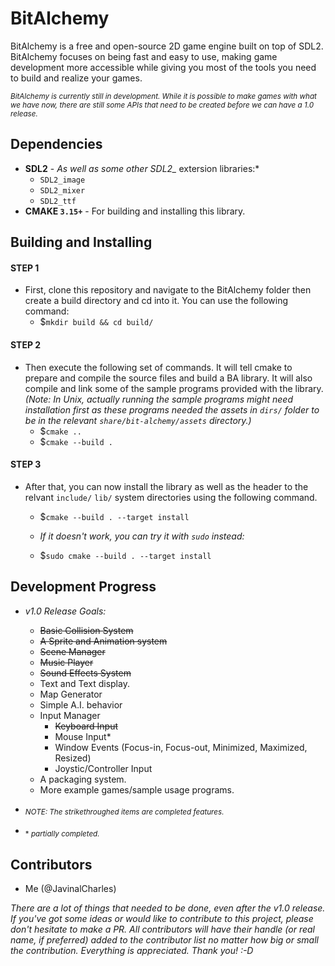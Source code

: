 # BitAlchemy
BitAlchemy is a free and open-source 2D game engine built on top of SDL2. BitAlchemy focuses on being fast and easy to use, making game development more accessible while giving you most of the tools you need to build and realize your games.

<sub>*BitAlchemy is currently still in development. While it is possible to make games with what we have now, there are still some APIs that need to be created before we can have a 1.0 release.*</sub>

## Dependencies
- **SDL2** - *As well as some other SDL2_* extersion libraries:*
  - `SDL2_image` 
  - `SDL2_mixer` 
  - `SDL2_ttf`
- **CMAKE `3.15+`** - For building and installing this library.

## Building and Installing

#### STEP 1
- First, clone this repository and navigate to the BitAlchemy folder then create a build directory and cd into it. You can use the following command:
  - $`mkdir build && cd build/`
#### STEP 2
- Then execute the following set of commands. It will tell cmake to prepare and compile the source files and build a BA library. It will also compile and link some of the sample programs provided with the library. *(Note: In Unix, actually running the sample programs might need installation first as these programs needed the assets in `dirs/` folder to be in the relevant `share/bit-alchemy/assets` directory.)*
  - $`cmake ..`
  - $`cmake --build .`
#### STEP 3
- After that, you can now install the library as well as the header to the relvant `include/` `lib/` system directories using the following command.
  - $`cmake --build . --target install`

  - *If it doesn't work, you can try it with `sudo` instead:*
  - $`sudo cmake --build . --target install`

## Development Progress
- *v1.0 Release Goals:*
  - ~~Basic Collision System~~
  - ~~A Sprite and Animation system~~
  - ~~Scene Manager~~
  - ~~Music Player~~
  - ~~Sound Effects System~~
  - Text and Text display.
  - Map Generator
  - Simple A.I. behavior
  - Input Manager
    - ~~Keyboard Input~~
    - Mouse Input*
    - Window Events (Focus-in, Focus-out, Minimized, Maximized, Resized)
    - Joystic/Controller Input
  - A packaging system.
  - More example games/sample usage programs.

- <sub>*NOTE: The strikethroughed items are completed features.*</sub>
- <sub>* *partially completed.*</sub>

## Contributors
- Me (@JavinalCharles)

*There are a lot of things that needed to be done, even after the v1.0 release. If you've got some ideas or would like to contribute to this project, please don't hesitate to make a PR. All contributors will have their handle (or real name, if preferred) added to the contributor list no matter how big or small the contribution. Everything is appreciated. Thank you! :-D*
